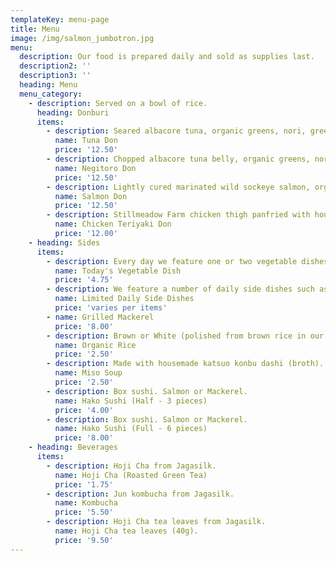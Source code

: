 ```yaml
---
templateKey: menu-page
title: Menu
image: /img/salmon_jumbotron.jpg
menu:
  description: Our food is prepared daily and sold as supplies last.
  description2: ''
  description3: ''
  heading: Menu
  menu_category:
    - description: Served on a bowl of rice.
      heading: Donburi
      items:
        - description: Seared albacore tuna, organic greens, nori, green onions, wasabi ginger.
          name: Tuna Don
          price: '12.50'
        - description: Chopped albacore tuna belly, organic greens, nori, green onions, wasabi ginger.
          name: Negitoro Don
          price: '12.50'
        - description: Lightly cured marinated wild sockeye salmon, organic greens, nori, green onions, wasabi ginger.
          name: Salmon Don
          price: '12.50'
        - description: Stillmeadow Farm chicken thigh panfried with house made teriyaki sauce, kinshi egg, organic greens, nori.
          name: Chicken Teriyaki Don
          price: '12.00'
    - heading: Sides
      items:
        - description: Every day we feature one or two vegetable dishes.
          name: Today's Vegetable Dish
          price: '4.75'
        - description: We feature a number of daily side dishes such as grilled local rockfish collar, spicy chicken wings, roasted chicken breast, etc..
          name: Limited Daily Side Dishes
          price: 'varies per items'
        - name: Grilled Mackerel
          price: '8.00'
        - description: Brown or White (polished from brown rice in our kitchen).
          name: Organic Rice
          price: '2.50'
        - description: Made with housemade katsuo konbu dashi (broth).
          name: Miso Soup
          price: '2.50'
        - description: Box sushi. Salmon or Mackerel.
          name: Hako Sushi (Half - 3 pieces)
          price: '4.00'
        - description: Box sushi. Salmon or Mackerel.
          name: Hako Sushi (Full - 6 pieces)
          price: '8.00'
    - heading: Beverages
      items:
        - description: Hoji Cha from Jagasilk.
          name: Hoji Cha (Roasted Green Tea)
          price: '1.75'
        - description: Jun kombucha from Jagasilk.
          name: Kombucha
          price: '5.50'
        - description: Hoji Cha tea leaves from Jagasilk.
          name: Hoji Cha tea leaves (40g).
          price: '9.50'
---
```


